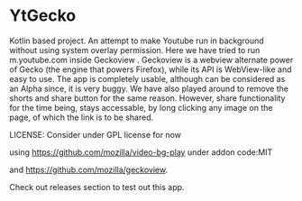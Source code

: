 # YtGecko
Kotlin based project.
An attempt to make Youtube run in background without using system overlay permission. Here we have tried to run m.youtube.com inside Geckoview . Geckoview is a webview alternate power of Gecko (the engine that powers Firefox), while its API is WebView-like and easy to use. The app is completely usable, although can be considered as an Alpha since, it is very buggy. We have also played around to remove the shorts and share button for the same reason. However, share functionality for the time being, stays accessable, by long clicking any image on the page, of which the link is to be shared.

LICENSE:
Consider under GPL license for now

using https://github.com/mozilla/video-bg-play under addon code:MIT

and https://github.com/mozilla/geckoview.

Check out releases section to test out this app.
